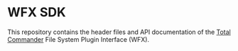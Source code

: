 # WFX SDK

This repository contains the header files and API documentation of the [Total Commander](https://www.ghisler.com/) File System Plugin Interface (WFX).